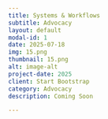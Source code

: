 ```yaml
---
title: Systems & Workflows
subtitle: Advocacy
layout: default
modal-id: 1
date: 2025-07-18
img: 15.png
thumbnail: 15.png
alt: image-alt
project-date: 2025
client: Start Bootstrap
category: Advocacy
description: Coming Soon

---
```

